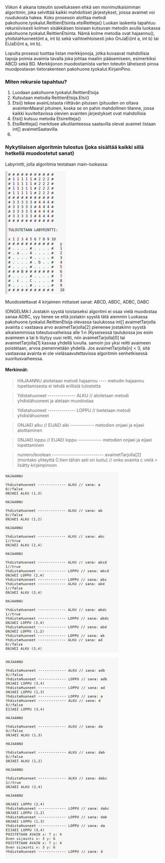 Viikon 4 aikana toteutin sovellukseen ehkä sen monimutkaisimman algoritmin, joka selvittää kaikki mahdolliset järjestykset, joissa avaimet voi ruudukosta hakea. Koko prosessin aloittaa metodi pakohuone.tyokalut.ReittienEtsinta.etsiReitteja() Luokan laskenta tapahtuu rekursiivisesti kolmen sisäkkäisen toisiaan kutsuvan metodin avulla luokassa pakohuone.tyokalut.ReittienEtsinta.  Nämä kolme metodia ovat hajaannu(), yhidstaHuoneet(int a, int b) sekä vaihtoehtoisesti joko OnJaEi(int a, int b) tai EiJaEi(int a, int b). 

Lopulta prosessi tuottaa listan merkkijonoja, jotka kuvaavat mahdollisia tapoja poimia avaimia tavalla joka johtaa maaliin pääsemiseen, esimerkiksi ABCD sekä BD. Merkkijonon muodostamista varten toteutin läheisesti pinoa muodpostavan tietorakenteen pakohuone.tyokalut.KirjainPino. 

### Miten rekursio tapahtuu?

1. Luodaan pakohuone.tyokalut.ReittienEtsija
2. Kutsutaan metodia ReittienEtsija.Etsi()
3. Etsi() tekee avainListasta riittävän pituisen (pituuden on oltava avaintenMaara! pituinen, koska se on pahin mahdollinen tilanne, jossa kaikki kuviteltavissa olevien avainten järjestykset ovat mahdollisia
4. Etsi() kutsuu metodia Etsireitteja()
5. EtsiReitteja() merkitsee alkutilanteessa saatavilla olevat avaimet listaan int[] avaimetSaatavilla.
6. 

### Nykytilaisen algoritmin tulostus (joka sisältää kaikki sillä hetkellä muodostetut sanat)

Labyrintti, jolla algoritmia testataan main-luokassa: 

![Kuva 1](https://raw.githubusercontent.com/Hipsterisiili/Pakohuone/master/Dokumentointikansio/Kuvat/Ohjelman_syote_viikko2.png)

Muodostettavat 4 kirjaimen mittaiset sanat: ABCD, ABDC, ADBC, DABC

(ONGELMA:)
Jostakin syystä toistaiseksi algoritmi ei osaa vielä muodostaa sanaa ADBC, syy lienee se että jostakin syystä tätä aiemmin Luokassa pakohuone.tyokalut.ReittienEtsija olevassa taulukossa int[] avaimetTarjolla avainta c vastaava arvo avaimetTarjolla[2] pienenee jostakimn syystä aikaisemmissa toteutusvaiheissa alle 1:n (Kyseisessä taulukossa jos esim avaimeen a tai b löytyy uusi reitti, niin avaimetTarjolla[0] tai avaimetTarjolla[1] kasvaa yhdellä luvulla. samoin jos yksi reitti avaimeen poistetaan, arvoa pienennetään yhdellä. Jos avaimetTarjolla[n] < 0, sitä vastaavaa avainta ei ole vieläsaavutettavissa algoritmin senhetkisessä suoritusvaiheessa.

#### Merkinnät: 
> HAJAANNU aloitetaan metodi hajaannu ---- metodin hajaannu lopettamisesta ei tehdä erillistä tulostetta

> Ydistahuoneet -------------- ALKU // aloitetaan metodi yhdistähuoneet ja aletaan muodostaa

> Ydistahuoneet -------------- LOPPU // loetetaan metodi yhdistähuoneet

> ONJAEI alku // EIJAEI alki ------------ metodien onjaei ja eijaei aloittaminen

> ONJAEI loppu // EIJAEI loppu ------------ metodien onjaei ja eijaei lopettaminen

> numero/boolean -------------------------- avaimetTarjolla[2] (montako yhteyttä C:hen tähän asti on luotu) // onko avainta c vielä > lisätty kirjainpinoon


![Osa1](https://github.com/Hipsterisiili/Pakohuone/blob/master/Dokumentointikansio/Kuvat/vko4Syote1.jpg)

![Osa2](https://raw.githubusercontent.com/Hipsterisiili/Pakohuone/master/Dokumentointikansio/Kuvat/vko4syote.jpg)

